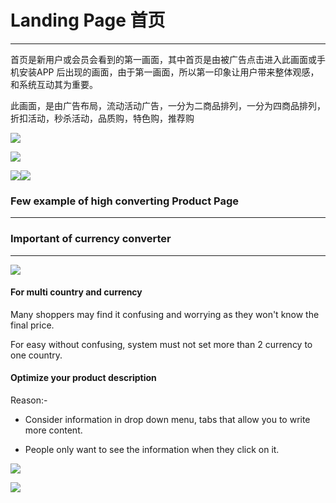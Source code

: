 # Landing Page 首页

---

首页是新用户或会员会看到的第一画面，其中首页是由被广告点击进入此画面或手机安装APP 后出现的画面，由于第一画面，所以第一印象让用户带来整体观感，和系统互动其为重要。

此画面，是由广告布局，流动活动广告，一分为二商品排列，一分为四商品排列，折扣活动，秒杀活动，品质购，特色购，推荐购

![](/assets/LandingPage1.png)

![](/assets/LandingPage2.png)

![](/assets/Landingpage1.jpg)![](/assets/Landingpage2.jpg)

### Few example of high converting Product Page

---

### Important of currency converter

---

![](/assets/CurrencyRegion.png)

#### For multi country and currency

Many shoppers may find it confusing and worrying as they won't know the final price.

For easy without confusing, system must not set more than 2 currency to one country.

#### Optimize your product description

Reason:-

* Consider information in drop down menu, tabs that allow you to write more content. 

* People only want to see the information when they click on it.

![](/assets/ProductDetails.png)

![](/assets/ProductDetails1.png)





